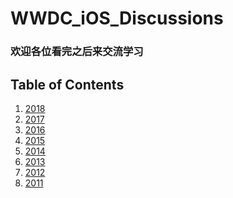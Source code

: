 # WWDC_iOS_Discussions
### 欢迎各位看完之后来交流学习

## <a name='contents'>Table of Contents</a>
  1. [2018]()
  1. [2017]()
  1. [2016]()
  1. [2015]()
  1. [2014]()
  1. [2013]()
  1. [2012]()
  1. [2011]()

